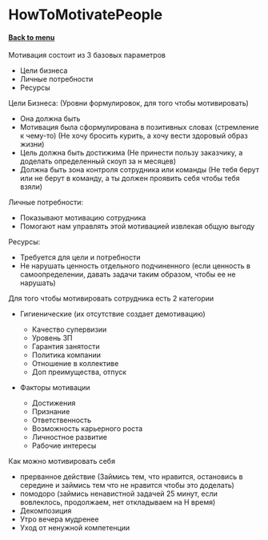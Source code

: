 <h1>HowToMotivatePeople</h1> 
<h4> 

[Back to menu](../Menu.md)

</h4>

Мотивация состоит из 3 базовых параметров
  - Цели бизнеса
  - Личные потребности
  - Ресурсы

Цели Бизнеса: (Уровни формулировок, для того чтобы мотивировать)
  - Она должна быть
  - Мотивация была сформулирована в позитивных словах
  (стремление к чему-то) (Не хочу бросить курить, а хочу вести здоровый образ жизни)
  - Цель должна быть достижима (Не принести пользу заказчику,
  а доделать определенный скоуп за н месяцев)
  - Должна быть зона контроля сотрудника или команды (Не тебя берут или не берут в команду, 
  а ты должен проявить себя чтобы тебя взяли)

Личные потребности:
  - Показывают мотивацию сотрудника
  - Помогают нам управлять этой мотивацией извлекая общую выгоду

Ресурсы:
  - Требуется для цели и потребности
  - Не нарушать ценность отдельного подчиненного
    (если ценность в самоопределении, давать задачи таким образом, чтобы ее не нарушать)

Для того чтобы мотивировать сотрудника есть 2 категории
  - Гигиенические (их отсутствие создает демотивацию) 
    - Качество супервизии
    - Уровень ЗП
    - Гарантия занятости
    - Политика компании
    - Отношение в коллективе
    - Доп преимущества, отпуск

  - Факторы мотивации
    - Достижения
    - Признание
    - Ответственность
    - Возможность карьерного роста
    - Личностное развитие
    - Рабочие интересы

Как можно мотивировать себя
  - прерванное действие (Займись тем, что нравится, остановись в середине и 
    займись тем что не нравится чтобы это доделать)
  - помодоро (займись ненавистной задачей 25 минут, 
    если вовлеклось, продолжаем, нет откладываем на Н время)
  - Декомпозиция
  - Утро вечера мудренее
  - Уход от ненужной компетенции